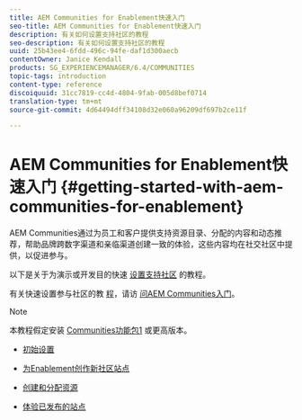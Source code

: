 ```yaml
---
title: AEM Communities for Enablement快速入门
seo-title: AEM Communities for Enablement快速入门
description: 有关如何设置支持社区的教程
seo-description: 有关如何设置支持社区的教程
uuid: 25b43ee4-6fdd-496c-94fe-daf1d300aecb
contentOwner: Janice Kendall
products: SG_EXPERIENCEMANAGER/6.4/COMMUNITIES
topic-tags: introduction
content-type: reference
discoiquuid: 31cc7819-cc4d-4804-9fab-005d8bef0714
translation-type: tm+mt
source-git-commit: 4d64494dff34108d32e060a96209df697b2ce11f

---
```



# AEM Communities for Enablement快速入门 {#getting-started-with-aem-communities-for-enablement}

AEM Communities通过为员工和客户提供支持资源目录、分配的内容和动态推荐，帮助品牌跨数字渠道和亲临渠道创建一致的体验，这些内容均在社交社区中提供，以促进参与。

以下是关于为演示或开发目的快速 [设置支持社区](overview.md#enablement-community) 的教程。

有关快速设置参与社区的教 [程](overview.md#engagement-community)，请访 [问AEM Communities入门](getting-started.md)。

>[!NOTE]
>
>本教程假定安装 [Communities功能包1](deploy-communities.md#latestfeaturepack) 或更高版本。

* [初始设置](enablement-setup.md)

* [为Enablement创作新社区站点](enablement-create-site.md)

* [创建和分配资源](resource.md)

* [体验已发布的站点](enablement-published-site.md)

